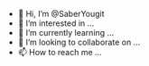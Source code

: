 - 👋 Hi, I’m @SaberYougit
- 👀 I’m interested in ...
- 🌱 I’m currently learning ...
- 💞️ I’m looking to collaborate on ...
- 📫 How to reach me ...

<!---
SaberYougit/SaberYougit is a ✨ special ✨ repository because its `README.md` (this file) appears on your GitHub profile.
You can click the Preview link to take a look at your changes.
--->

